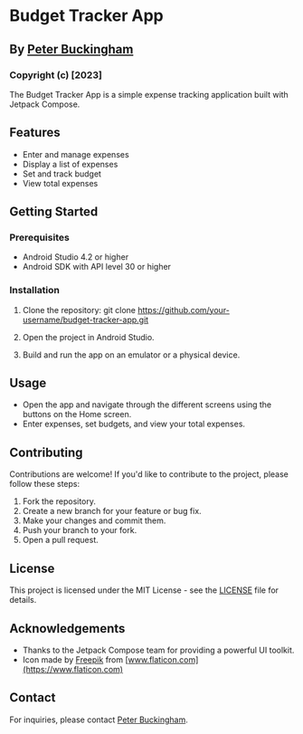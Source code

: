# Budget Tracker App
## By [Peter Buckingham](https://github.com/NemesisGuy)
### Copyright (c) [2023]
The Budget Tracker App is a simple expense tracking application built with Jetpack Compose.

## Features

- Enter and manage expenses
- Display a list of expenses
- Set and track budget
- View total expenses

## Getting Started

### Prerequisites

- Android Studio 4.2 or higher
- Android SDK with API level 30 or higher

### Installation

1. Clone the repository:
   git clone https://github.com/your-username/budget-tracker-app.git

2. Open the project in Android Studio.

3. Build and run the app on an emulator or a physical device.

## Usage

- Open the app and navigate through the different screens using the buttons on the Home screen.
- Enter expenses, set budgets, and view your total expenses.

## Contributing

Contributions are welcome! If you'd like to contribute to the project, please follow these steps:

1. Fork the repository.
2. Create a new branch for your feature or bug fix.
3. Make your changes and commit them.
4. Push your branch to your fork.
5. Open a pull request.

## License

This project is licensed under the MIT License - see the [LICENSE](License.md) file for details.

## Acknowledgements

- Thanks to the Jetpack Compose team for providing a powerful UI toolkit.
- Icon made by [Freepik](https://www.freepik.com) from [www.flaticon.com](https://www.flaticon.com)

## Contact

For inquiries, please contact [Peter Buckingham](mailto:your.email@example.com).
